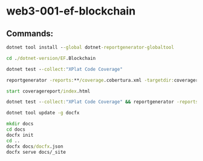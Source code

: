 # web3-001-ef-blockchain

## Commands:

```cmd
dotnet tool install --global dotnet-reportgenerator-globaltool
```

```cmd
cd ./dotnet-version/EF.Blockchain

dotnet test --collect:"XPlat Code Coverage"

reportgenerator -reports:**/coverage.cobertura.xml -targetdir:coveragereport

start coveragereport/index.html

dotnet test --collect:"XPlat Code Coverage" && reportgenerator -reports:**/coverage.cobertura.xml -targetdir:coveragereport && start coveragereport/index.html
```

```cmd
dotnet tool update -g docfx

mkdir docs
cd docs
docfx init
cd ..
docfx docs/docfx.json
docfx serve docs/_site
```

```cmd

```

```cmd

```

```cmd

```

```cmd

```

```cmd

```

```cmd

```

